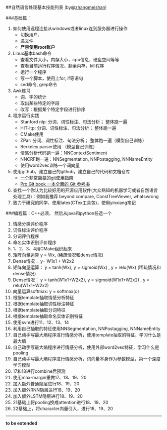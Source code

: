 ##自然语言处理基本技能列表 (by@[zhangmeishan](https://github.com/zhangmeishan))

###基础篇：

1. 如何使用远程连接从windows或者linux连到服务器进行操作
	- 切换用户，
	- 递文件
	- **严禁使用root账户**
2. Linux基本bash命令
    - 查看文件大小，内存大小，cpu信息，硬盘空间等等
    - 查看目前运行程序情况，剩余内存，kill程序
    - 运行一个程序
    - 写一个脚本，使用上for, if等语句
    - sed命令, grep命令
3. Awk练习
    - 词、字的统计
    - 取出某些特定的字段
    - 改写：根据某个特定字段进行排序
4. 程序运行实践
    - Stanford nlp: 分词、词性标注、句法分析； 整体跑一遍
    - HIT-ltp: 分词、词性标注、句法分析； 整体跑一遍
    - CMake使用
    - ZPar: 分词、词性标注、句法分析； 整体跑一遍（模型自己训练）
    - Berkeley parser使用 （模型自己训练）
    - 情感分析代码跑一遍：NNContextSentiment
    - NNCRF跑一遍：NNSegmentation, NNPostagging, NNNameEntity
    - 使用word2vec训练一个词向量
5. 使用github，建立自己的github，建立自己的代码和文档仓库
	- [一个非常简易的git使用指南](http://www.bootcss.com/p/git-guide/)
	- [Pro Git book  一本全面的 Git 参考书](https://git-scm.com/book/zh/v2)
6. 查找一个你认为比较好用的开源应用软件(大众熟知的机器学习或者自然语言处理工具)：例如我推荐 beyond compare, ConstTreeViewer, whatswrong
7. 致力于研究的同学，使用latex(CTex工具包)，使用yinxiang笔记

###编程篇：C++必须， 然后从java和python任选一个

1. 情感分类评价程序
2. 词性标注评价程序
3. 分词评价程序
4. 命名实体识别评价程序
5. 1、2、3、4用CMake组织起来
6. 矩阵向量运算 y = Wx, (稀疏情况和dense情况)
7. Dense情况： y= W1x1 + W2x2
8. 矩阵向量运算： y = tanh(Wx), y = sigmoid(Wx) , y = relu(Wx) (稀疏情况和dense情况)
9. Dense情况： y = tanh(W1x1+W2x2), y = sigmoid(W1x1+W2x2) , y = relu(W1x1+W2x2)
10. 向量运算softmax:  y = softmax(o)
11. 根据template抽取情感分析特征
12. 根据template抽取词性标注特征
13. 根据template抽取分词特征
14. 根据template抽取命名实体识别特征
15. 使用svm进行11、12、13、14
16. 利用自己抽取的特征使用NNSegmentation, NNPostagging, NNNameEntity
17. 自己动手写最大熵程序进行情感分析，使用template抽取的特征，学习什么是最大熵
18. 自己动手写最大熵程序进行情感分析，使用外部word2vec特征，学习什么是pooling
19. 自己动手写最大熵程序进行情感分析，词向量本身作为参数模型，第一个深度学习模型
20. 17和18进行combine后预测
21. 使用max-margin重做17、18、19、20
22. 加入额外普通隐层进行18、19、20
23. 加入额外RNN隐层进行18、19、20
24. 加入额外LSTM隐层进行18、19、20
25. 21基础上将pooling换成attention进行18、19、20
26. 22基础上，将character向量引入，进行18、19、20

---
**to be extended**
